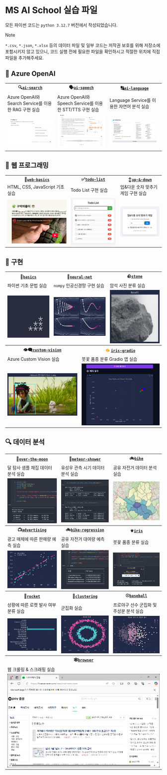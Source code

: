 # MS AI School 실습 파일

모든 파이썬 코드는 `python 3.12.7` 버전에서 작성되었습니다.

> [!NOTE]
> `*.csv`, `*.json`, `*.xlsx` 등의 데이터 파일 및 일부 코드는 저작권 보호를 위해 저장소에 포함시키지 않고 있으니, 코드 실행 전에 필요한 파일을 확인하시고 적절한 위치에 직접 파일을 추가해주세요.

## 💙 Azure OpenAI
<table>
    <!-- 1행 -->
    <tr>
        <th>🔍<a href="ai-search/"><code>ai-search</code></a></th>
        <th>🗣️<a href="ai-speech/"><code>ai-speech</code></a></th>
        <th>🔠<a href="ai-language/"><code>ai-language</code></a></th>
    </tr>
    <tr>
        <td>Azure OpenAI와 Search Service를 이용한 RAG 구현 실습</th>
        <td>Azure OpenAI와 Speech Service를 이용한 STT/TTS 구현 실습</td>
        <td>Language Service를 이용한 자연어 분석 실습</td>
    </tr>
    <tr>
        <td><img src="resources/ai-search.png"></img></th>
        <td><img src="resources/ai-speech.png"></img></td>
        <td><img src="resources/ai-language.png"></img></td>
    </tr>
</table>

## 📑 웹 프로그래밍
<table>
    <!-- 1행 -->
    <tr>
        <th>🧱<a href="web-basics/"><code>web-basics</code></a></th>
        <th>✅<a href="todo-list/"><code>todo-list</code></a></th>
        <th>↕️<a href="up-&-down/"><code>up-&-down</code></a></th>
    </tr>
    <tr>
        <td>HTML, CSS, JavaScript 기초 실습</th>
        <td>Todo List 구현 실습</th>
        <td>업&다운 숫자 맞추기 게임 구현 실습</th>
    </tr>
    <tr>
        <td><img src="resources/web-basics.png"></img></th>
        <td><img src="resources/todo-list.png"></img></th>
        <td><img src="resources/up-&-down.png"></img></th>
    </tr>
</table>

## 🔩 구현
<table>
    <!-- 1행 -->
    <tr>
        <th colspan=2>🐍<a href="basics/"><code>basics</code></a></th>
        <th colspan=2>🧵<a href="neural-net/"><code>neural-net</code></a></th>
        <th colspan=2>🪨<a href="stone/"><code>stone</code></a></th>
    </tr>
    <tr>
        <td colspan=2>파이썬 기초 문법 실습</td>
        <td colspan=2><code>numpy</code> 인공신경망 구현 실습</td>
        <td colspan=2>암석 사진 분류 실습</td>
    </tr>
    <tr>
        <td colspan=2><img width="500" src="https://raw.githubusercontent.com/zer0ken/branding/refs/heads/main/etc/msai/python-basics.png"></img></td>
        <td colspan=2><img src="resources/neural-net2.png"></img></td>
        <td colspan=2><img src="resources/stone2.png"></img></td>
    </tr>
    <!-- 2행 -->
    <tr>
        <th colspan=3>👁️‍🗨️<a href="custom-vision/"><code>custom-vision</code></a></th>
        <th colspan=3><img width="12" src="resources/gradio-icon.png"> <a href="iris-gradio/"><code>iris-gradio</code></a></th>
    </tr>
    <tr>
        <td colspan=3>Azure Custom Vision 실습</td>
        <td colspan=3>붓꽃 품종 분류 Gradio 앱 실습</td>
    </tr>
    <tr>
        <td colspan=3><img src="resources/custom-vision.png"></img></td>
        <td colspan=3><img src="resources/iris-gradio2.png"></img></td>
    </tr>
</table>

## 🔍 데이터 분석
<table>
    <!-- 1행 -->
    <tr>
        <th>🌙<a href="over-the-moon/"><code>over-the-moon</code></a></th>
        <th>🌠<a href="meteor-shower/"><code>meteor-shower</code></a></th>
        <th>🚲<a href="bike"><code>bike</code></a></th>
    </tr>
    </tr>
    <tr>
        <td>달 탐사 샘플 채집 데이터 분석 실습</td>
        <td>유성우 관측 시기 데이터 분석 실습</td>
        <td>공유 자전거 데이터 분석 실습</td>
    </tr>
    <tr>
        <td><img src="resources/over-the-moon2.png"></img></td>
        <td><img src="resources/meteor-shower2.png"></img></td>
        <td><img src="resources/bike.png"></img></td>
    </tr>
    <!-- 2행 -->
    <tr>
        <th>📺<a href="advertising/"><code>advertising</code></a></th>
        <th>🚲<a href="bike-regression/"><code>bike-regression</code></a></th>
        <th>⚜️<a href="iris/"><code>iris</code></a></th>
    </tr>
    </tr>
    <tr>
        <td>광고 매체에 따른 판매량 예측 실습</td>
        <td>공유 자전거 대여량 예측 실습</td>
        <td>붓꽃 품종 분류 실습</td>
    </tr>
    <tr>
        <td><img src="resources/advertising2.png"></img></td>
        <td><img src="resources/bike-regression2.png"></img></td>
        <td><img src="resources/iris2.png"></img></td>
    </tr>
    <!-- 3행 -->
    <tr>
        <th>🚀<a href="rocket/"><code>rocket</code></a></th>
        <th>🍇<a href="clustering/"><code>clustering</code></a></th>
        <th>⚾<a href="baseball/"><code>baseball</code></a></th>
    </tr>
    </tr>
    <tr>
        <td>상황에 따른 로켓 발사 여부 분류 실습</td>
        <td>군집화 실습</td>
        <td>프로야구 선수 군집화 및 주성분 분석 실습</td>
    </tr>
    <tr>
        <td><img src="resources/rocket2.png"></img></td>
        <td><img src="resources/clustering2.png"></img></td>
        <td><img src="resources/baseball2.png"></img></td>
    </tr>
    <!-- 4행 -->
    <tr>
        <th colspan=999>🕸️<a href="browser/"><code>browser</code></a></th>
    </tr>
    </tr>
    <tr>
        <td colspan=999>웹 크롤링 & 스크래핑 실습</td>
    </tr>
    <tr>
        <td colspan=999><img src="resources/brower.png"></img></td>
    </tr>
</table>
